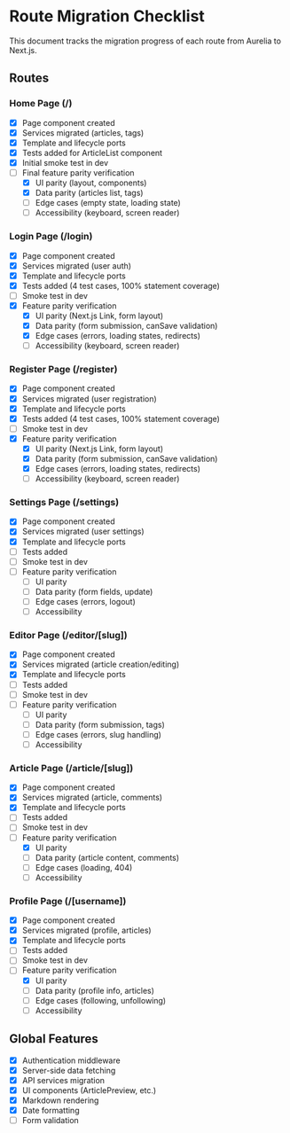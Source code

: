 # Route Migration Checklist

This document tracks the migration progress of each route from Aurelia to Next.js.

## Routes

### Home Page (/)
- [x] Page component created
- [x] Services migrated (articles, tags)
- [x] Template and lifecycle ports
- [x] Tests added for ArticleList component
- [x] Initial smoke test in dev
- [ ] Final feature parity verification
  - [x] UI parity (layout, components)
  - [x] Data parity (articles list, tags)
  - [ ] Edge cases (empty state, loading state)
  - [ ] Accessibility (keyboard, screen reader)

### Login Page (/login)
- [x] Page component created
- [x] Services migrated (user auth)
- [x] Template and lifecycle ports
- [x] Tests added (4 test cases, 100% statement coverage)
- [ ] Smoke test in dev
- [x] Feature parity verification
  - [x] UI parity (Next.js Link, form layout)
  - [x] Data parity (form submission, canSave validation)
  - [x] Edge cases (errors, loading states, redirects)
  - [ ] Accessibility (keyboard, screen reader)

### Register Page (/register)
- [x] Page component created
- [x] Services migrated (user registration)
- [x] Template and lifecycle ports
- [x] Tests added (4 test cases, 100% statement coverage)
- [ ] Smoke test in dev
- [x] Feature parity verification
  - [x] UI parity (Next.js Link, form layout)
  - [x] Data parity (form submission, canSave validation)
  - [x] Edge cases (errors, loading states, redirects)
  - [ ] Accessibility (keyboard, screen reader)

### Settings Page (/settings)
- [x] Page component created
- [x] Services migrated (user settings)
- [x] Template and lifecycle ports
- [ ] Tests added
- [ ] Smoke test in dev
- [ ] Feature parity verification
  - [ ] UI parity
  - [ ] Data parity (form fields, update)
  - [ ] Edge cases (errors, logout)
  - [ ] Accessibility

### Editor Page (/editor/[slug])
- [x] Page component created
- [x] Services migrated (article creation/editing)
- [x] Template and lifecycle ports
- [ ] Tests added
- [ ] Smoke test in dev
- [ ] Feature parity verification
  - [ ] UI parity
  - [ ] Data parity (form submission, tags)
  - [ ] Edge cases (errors, slug handling)
  - [ ] Accessibility

### Article Page (/article/[slug])
- [x] Page component created
- [x] Services migrated (article, comments)
- [x] Template and lifecycle ports
- [ ] Tests added
- [ ] Smoke test in dev
- [ ] Feature parity verification
  - [x] UI parity
  - [ ] Data parity (article content, comments)
  - [ ] Edge cases (loading, 404)
  - [ ] Accessibility

### Profile Page (/[username])
- [x] Page component created
- [x] Services migrated (profile, articles)
- [x] Template and lifecycle ports
- [ ] Tests added
- [ ] Smoke test in dev
- [ ] Feature parity verification
  - [x] UI parity
  - [ ] Data parity (profile info, articles)
  - [ ] Edge cases (following, unfollowing)
  - [ ] Accessibility

## Global Features
- [x] Authentication middleware
- [x] Server-side data fetching
- [x] API services migration
- [x] UI components (ArticlePreview, etc.)
- [x] Markdown rendering
- [x] Date formatting
- [ ] Form validation
